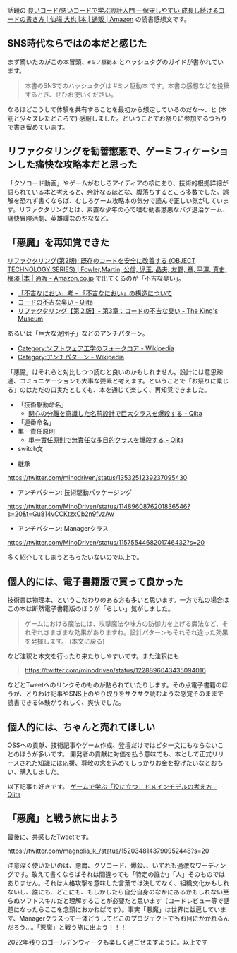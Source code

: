 話題の [良いコード/悪いコードで学ぶ設計入門 ―保守しやすい 成長し続けるコードの書き方 | 仙塲 大也 |本 | 通販 | Amazon](https://www.amazon.co.jp/dp/4297127830) の読書感想文です。

## SNS時代ならではの本だと感じた

まず驚いたのがこの本冒頭、`#ミノ駆動本` とハッシュタグのガイドが書かれています。

> 本書のSNSでのハッシュタグは #ミノ駆動本 です。本書の感想などを投稿するとき、ぜひお使いください。

なるほどこうして体験を共有することを最初から想定しているのだな～、と (本筋と少々ズレたところで) 感服しました。ということでお祭りに参加するつもりで書き留めています。


## リファクタリングを勧善懲悪で、ゲーミフィケーションした痛快な攻略本だと思った

「クソコード動画」やゲームがむしろアイディアの核にあり、技術的根拠詳細が語られている本と考えると、余計なるほどな、腹落ちするところ多数でした。誤解を恐れず書くならば、むしろゲーム攻略本の気分で読んで正しい気がしています。リファクタリングとは、素直な少年の心で嗜む勧善懲悪なバグ退治ゲーム、痛快冒険活劇、英雄譚なのだななど。

## 「悪魔」を再知覚できた

[リファクタリング(第2版): 既存のコードを安全に改善する (OBJECT TECHNOLOGY SERIES) | Fowler,Martin, 公信, 児玉, 晶夫, 友野, 章, 平澤, 真史, 梅澤 |本 | 通販 - Amazon.co.jp](https://www.amazon.co.jp/dp/4274224546)
で出てくるのが「不吉な臭い」。

- [「不吉なにおい」考 - 「不吉なにおい」の構造について](https://zenn.dev/philomagi/articles/bad_smells-structure)
- [コードの不吉な臭い - Qiita](https://qiita.com/NagaokaKenichi/items/22972e6ba698c7f2978a)
- [リファクタリング【第２版】- 第3章：コードの不吉な臭い - The King's Museum](https://thekingsmuseum.info/entry/2021/03/12/210000)

あるいは「巨大な泥団子」などのアンチパターン。

- [Category:ソフトウェア工学のフォークロア - Wikipedia](https://ja.wikipedia.org/wiki/Category:%E3%82%BD%E3%83%95%E3%83%88%E3%82%A6%E3%82%A7%E3%82%A2%E5%B7%A5%E5%AD%A6%E3%81%AE%E3%83%95%E3%82%A9%E3%83%BC%E3%82%AF%E3%83%AD%E3%82%A2)
- [Category:アンチパターン - Wikipedia](https://ja.wikipedia.org/wiki/Category:%E3%82%A2%E3%83%B3%E3%83%81%E3%83%91%E3%82%BF%E3%83%BC%E3%83%B3)

「悪魔」はそれらと対比しつつ読むと良いのかもしれません。設計には意思疎通、コミュニケーションも大事な要素と考えます。ということで「お祭りに乗じる」のはただの口実だとしても、本を通じて楽しく、再知覚できました。

- 「技術駆動命名」
    - [関心の分離を意識した名前設計で巨大クラスを爆殺する - Qiita](https://qiita.com/MinoDriven/items/37599172b2cd27c38a33)
- 「連番命名」
- 単一責任原則
    - [単一責任原則で無責任な多目的クラスを爆殺する - Qiita](https://qiita.com/MinoDriven/items/76307b1b066467cbfd6a)
- switch文
<script async class="speakerdeck-embed" data-id="dd6e690a01cd4ceea16518e6e50dede7" data-ratio="1.77777777777778" src="//speakerdeck.com/assets/embed.js"></script>
- 継承

https://twitter.com/minodriven/status/1353251239237095430

- アンチパターン: 技術駆動パッケージング

https://twitter.com/MinoDriven/status/1148960876201836546?s=20&t=Gu814vCCKtzxCb2n9fvzAw

- アンチパターン: Managerクラス

https://twitter.com/MinoDriven/status/1157554468201746432?s=20

多く紹介してしまうともったいないので以上で。


## 個人的には、電子書籍版で買って良かった

技術書は物理本、というこだわりのある方も多いと思います。一方で私の場合はこの本は断然電子書籍版のほうが「らしい」気がしました。

> ゲームにおける魔法には、攻撃魔法や味方の防御力を上げる魔法など、それぞれさまざまな効果がありますね。設計パターンもそれぞれ違った効果を発揮します。
> (本文に戻る)

など注釈と本文を行ったり来たりしやすいです。また注釈にも

> https://twitter.com/minodriven/status/1228896043435094016

などとTweetへのリンクそのものが貼られていたりします。その点電子書籍のほうが、とりわけ記事やSNS上のやり取りをサクサク読むような感覚そのままで読書できる体験がうれしく、爽快でした。


## 個人的には、ちゃんと売れてほしい

OSSへの貢献、技術記事やゲーム作成、登壇だけではビタ一文にもならないことのほうが多いです。
開発者の貢献に対価を払う意味でも、本として正式リリースされた知識には応援、尊敬の念を込めてしっかりお金を投げたいなとおもい、購入しました。

以下記事も好きです。
[ゲームで学ぶ「役に立つ」ドメインモデルの考え方 - Qiita](https://qiita.com/MinoDriven/items/7b4609d0bc6717769060)


## 「悪魔」と戦う旅に出よう

最後に、共感したTweetです。

https://twitter.com/magnolia_k_/status/1520348143790952448?s=20

注意深く使いたいのは、悪魔、クソコード、爆殺、、いずれも過激なワーディングです。敢えて書くならばそれは間違っても「特定の誰か」「人」そのものではありません。それは人格攻撃を意味した言葉では決してなく、組織文化かもしれないし、誰にも、どこにも、もしかしたら自分自身のなかにあるかもしれない至らぬソフトスキルだと理解することが必要だと思います（コードレビュー等で話題になったらここを念頭におかねばです）。事実「悪魔」は世界に跋扈しています、Managerクラスって一体どうしてどこのプロジェクトでもお目にかかれるんだろう...。「悪魔」と戦う旅に出よう！！！

2022年残りのゴールデンウィークも楽しく過ごせますように。以上です
